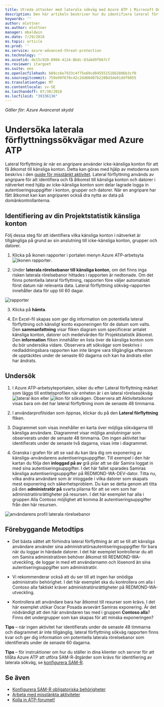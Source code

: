 ```yaml
---
title: Utreda attacker med laterala sökväg med Azure ATP | Microsoft Docs
description: Den här artikeln beskriver hur du identifiera lateral förflyttning sökväg attacker med Azure Advanced Threat Protection (ATP).
keywords: ''
author: mlottner
ms.author: mlottner
manager: mbaldwin
ms.date: 7/29/2018
ms.topic: article
ms.prod: ''
ms.service: azure-advanced-threat-protection
ms.technology: ''
ms.assetid: de15c920-8904-4124-8bdc-03abd9f667cf
ms.reviewer: itargoet
ms.suite: ems
ms.openlocfilehash: b89cc6e7933c4f75e69cd045551518b2806b3cf0
ms.sourcegitcommit: 759e99f670c42c2dd60d07b2200d3de01ddf6055
ms.translationtype: MT
ms.contentlocale: sv-SE
ms.lasthandoff: 07/30/2018
ms.locfileid: "39336136"
---
```

*Gäller för: Azure Avancerat skydd*

# <a name="investigating-lateral-movement-paths-with-azure-atp"></a>Undersöka laterala förflyttningssökvägar med Azure ATP


Lateral förflyttning är när en angripare använder icke-känsliga konton för att få åtkomst till känsliga konton. Detta kan göras med hjälp av metoderna som beskrivs i den [guide för misstänkt aktivitet](suspicious-activity-guide.md). Lateral förflyttning används av angripare för att identifiera och få åtkomst till känsliga konton och datorer i nätverket med hjälp av icke-känsliga konton som delar lagrade logga in autentiseringsuppgifter i konton, grupper och datorer. När en angripare har fått åtkomst kan kan angriparen också dra nytta av data på domänkontrollanterna.


## <a name="discovery-your-at-risk-sensitive-accounts"></a>Identifiering av din Projektstatistik känsliga konton

Följ dessa steg för att identifiera vilka känsliga konton i nätverket är tillgängliga på grund av sin anslutning till icke-känsliga konton, grupper och datorer. 

1. Klicka på ikonen rapporter i portalen menyn Azure ATP-arbetsyta ![ikonen rapporter](./media/atp-report-icon.png).

2. Under **laterala rörelsebanor till känsliga konton**, om det finns inga risken laterala rörelsebanor hittades i rapporten är nedtonade. Om det finns potentiella lateral förflyttning, rapporten före väljer automatiskt först datum när relevanta data. Lateral förflyttning sökväg-rapporten innehåller data för upp till 60 dagar.

 ![rapporter](./media/reports.png)

3. Klicka på **hämta**.

4. En Excel-fil skapas som ger dig information om potentiella lateral förflyttning och känsligt konto exponeringen för de datum som valts. Den **sammanfattning** visar fliken diagram som specificerar antalet känsliga konton, datorer och medelvärden för Projektstatistik åtkomst. Den **information** fliken innehåller en lista över de känsliga konton som du bör undersöka vidare. Observera att sökvägar som beskrivs i nedladdningsbara rapporten kan inte längre vara tillgängliga eftersom de upptäcktes under de senaste 60 dagarna och kan ha ändrats eller har ändrats.


## <a name="investigate"></a>Undersök



1. I Azure ATP-arbetsyteportalen, söker du efter Lateral förflyttning märket som läggs till entitetsprofilen när enheten är i en lateral rörelsesökväg ![lateral ikon](./media/lateral-movement-icon.png) eller ![ikon för sökvägen](./media/paths-icon.png). Observera att Aktivitetsikoner visas bara om det har lateral förflyttning inom de senaste 48 timmarna. 

2. I användarprofilsidan som öppnas, klickar du på den **Lateral förflyttning** fliken. 

3. Diagrammet som visas innehåller en karta över möjliga sökvägarna till känsliga användare. Diagrammet visar möjliga anslutningar som observerats under de senaste 48 timmarna. Om ingen aktivitet har identifierats under de senaste två dagarna, visas inte i diagrammet. 

4. Granska i grafen för att se vad du kan lära dig om exponering av känsliga-användarens autentiseringsuppgifter. Till exempel i den här kartan du följa den **inloggad på av** grå pilar att se där Samira loggat in med sina autentiseringsuppgifter. I det här fallet sparades Samiras känsliga autentiseringsuppgifter på REDMOND-WA-DEV-dator. Titta nu, vilka andra användare som är inloggade i vilka datorer som skapats mest exponering och säkerhetsproblem. Du kan se detta genom att titta på den **administratör på** svarta pilarna för att se vem som har administratörsrättigheter på resursen. I det här exemplet har alla i gruppen Alla Contoso möjlighet att komma åt autentiseringsuppgifter från den här resursen.  

 ![användarens profil laterala rörelsebanor](media/user-profile-lateral-movement-paths.png)


## <a name="preventative-best-practices"></a>Förebyggande Metodtips

- Det bästa sättet att förhindra lateral förflyttning är att se till att känsliga användare använder sina administratörsautentiseringsuppgifter för bara när du loggar in härdade datorer. I det här exemplet kontrollerar du att om Samira administratören behöver åtkomst till REDMOND-WA-utveckling, de loggar in med ett användarnamn och lösenord än sina autentiseringsuppgifter som administratör.

- Vi rekommenderar också att du ser till att ingen har onödiga administrativ behörighet. I det här exemplet ska du kontrollera om alla i Contoso alla faktiskt kräver administratörsrättigheter på REDMOND-WA-utveckling.

- Kontrollera att användare bara har åtkomst till resurser som krävs. I det här exemplet utökar Oscar Posada avsevärt Samiras exponering. Är det nödvändigt att den här användaren tas med i gruppen **Contoso alla**? Finns det undergrupper som kan skapas för att minska exponeringen?

**Tips** – när ingen aktivitet har identifierats under de senaste 48 timmarna och diagrammet är inte tillgänglig, lateral förflyttning sökväg rapporten finns kvar och ger dig information om potentiella laterala rörelsebanor som identifierats under de senaste 60 dagarna. 

**Tips** – för instruktioner om hur du ställer in dina klienter och servrar för att tillåta Azure ATP att utföra SAM-R-åtgärder som krävs för identifiering av laterala sökväg, se [konfigurera SAM-R](install-atp-step8-samr.md).


## <a name="see-also"></a>Se även

- [Konfigurera SAM-R obligatoriska behörigheter](install-atp-step8-samr.md)
- [Arbeta med misstänkta aktiviteter](working-with-suspicious-activities.md)
- [Kolla in ATP-forumet!](https://aka.ms/azureatpcommunity)